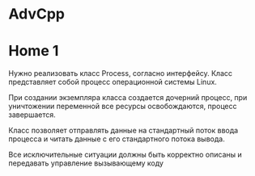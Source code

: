 # AdvCpp
# Home 1
Нужно реализовать класс Process, согласно интерфейсу.
Класс представляет собой процесс операционной системы
Linux.

При создании экземпляра класса создается дочерний
процесс, при уничтожении переменной все ресурсы
освобождаются, процесс завершается.

Класс позволяет отправлять данные на стандартный поток
ввода процесса и читать данные с его стандартного
потока вывода.

Все исключительные ситуации должны быть корректно
описаны и передавать управление вызывающему коду
